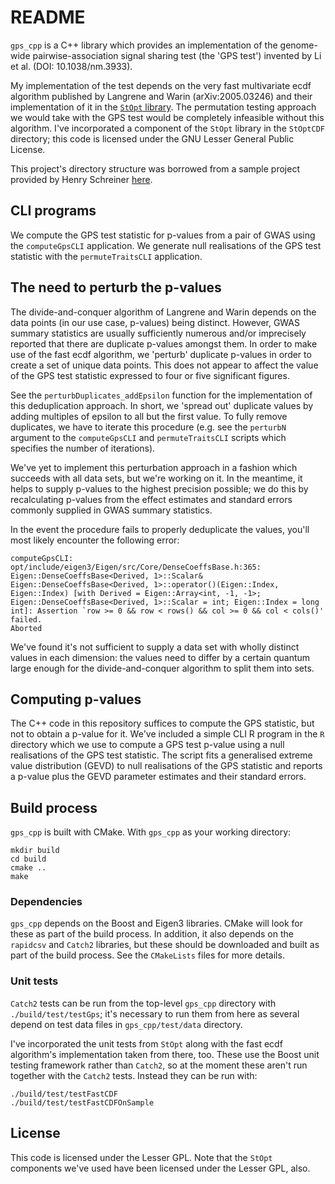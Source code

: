 # README

`gps_cpp` is a C++ library which provides an implementation of the genome-wide pairwise-association signal sharing test (the 'GPS test') invented by Li et al. (DOI: 10.1038/nm.3933).

My implementation of the test depends on the very fast multivariate ecdf algorithm published by Langrene and Warin (arXiv:2005.03246) and their implementation of it in the [`StOpt` library](https://gitlab.com/stochastic-control/StOpt). The permutation testing approach we would take with the GPS test would be completely infeasible without this algorithm. I've incorporated a component of the `StOpt` library in the `StOptCDF` directory; this code is licensed under the GNU Lesser General Public License.

This project's directory structure was borrowed from a sample project provided by Henry Schreiner [here](https://gitlab.com/CLIUtils/modern-cmake/-/tree/master/examples/extended-project).

## CLI programs

We compute the GPS test statistic for p-values from a pair of GWAS using the `computeGpsCLI` application. We generate null realisations of the GPS test statistic with the `permuteTraitsCLI` application.

## The need to perturb the p-values

The divide-and-conquer algorithm of Langrene and Warin depends on the data points (in our use case, p-values) being distinct. However, GWAS summary statistics are usually sufficiently numerous and/or imprecisely reported that there are duplicate p-values amongst them. In order to make use of the fast ecdf algorithm, we 'perturb' duplicate p-values in order to create a set of unique data points. This does not appear to affect the value of the GPS test statistic expressed to four or five significant figures. 

See the `perturbDuplicates_addEpsilon` function for the implementation of this deduplication approach. In short, we 'spread out' duplicate values by adding multiples of epsilon to all but the first value. To fully remove duplicates, we have to iterate this procedure (e.g. see the `perturbN` argument to the `computeGpsCLI` and `permuteTraitsCLI` scripts which specifies the number of iterations). 

We've yet to implement this perturbation approach in a fashion which succeeds with all data sets, but we're working on it. In the meantime, it helps to supply p-values to the highest precision possible; we do this by recalculating p-values from the effect estimates and standard errors commonly supplied in GWAS summary statistics.

In the event the procedure fails to properly deduplicate the values, you'll most likely encounter the following error:

```
computeGpsCLI: opt/include/eigen3/Eigen/src/Core/DenseCoeffsBase.h:365: Eigen::DenseCoeffsBase<Derived, 1>::Scalar& Eigen::DenseCoeffsBase<Derived, 1>::operator()(Eigen::Index, Eigen::Index) [with Derived = Eigen::Array<int, -1, -1>; Eigen::DenseCoeffsBase<Derived, 1>::Scalar = int; Eigen::Index = long int]: Assertion `row >= 0 && row < rows() && col >= 0 && col < cols()' failed.
Aborted
```

We've found it's not sufficient to supply a data set with wholly distinct values in each dimension: the values need to differ by a certain quantum large enough for the divide-and-conquer algorithm to split them into sets.

## Computing p-values

The C++ code in this repository suffices to compute the GPS statistic, but not to obtain a p-value for it. We've included a simple CLI R program in the `R` directory which we use to compute a GPS test p-value using a null realisations of the GPS test statistic. The script fits a generalised extreme value distribution (GEVD) to null realisations of the GPS statistic and reports a p-value plus the GEVD parameter estimates and their standard errors.

## Build process

`gps_cpp` is built with CMake. With `gps_cpp` as your working directory:

```
mkdir build
cd build
cmake ..
make
```

### Dependencies

`gps_cpp` depends on the Boost and Eigen3 libraries. CMake will look for these as part of the build process. In addition, it also depends on the `rapidcsv` and `Catch2` libraries, but these should be downloaded and built as part of the build process. See the `CMakeLists` files for more details.

### Unit tests

`Catch2` tests can be run from the top-level `gps_cpp` directory with `./build/test/testGps`; it's necessary to run them from here as several depend on test data files in `gps_cpp/test/data` directory.

I've incorporated the unit tests from `StOpt` along with the fast ecdf algorithm's implementation taken from there, too. These use the Boost unit testing framework rather than `Catch2`, so at the moment these aren't run together with the `Catch2` tests. Instead they can be run with:

```
./build/test/testFastCDF
./build/test/testFastCDFOnSample
```

## License

This code is licensed under the Lesser GPL. Note that the `StOpt` components we've used have been licensed under the Lesser GPL, also.
